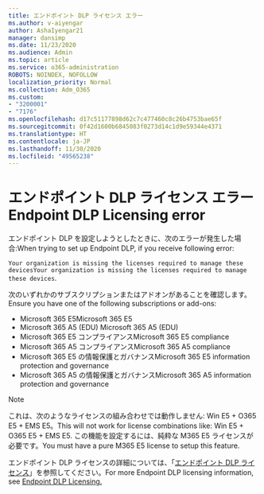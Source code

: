 ```yaml
---
title: エンドポイント DLP ライセンス エラー
ms.author: v-aiyengar
author: AshaIyengar21
manager: dansimp
ms.date: 11/23/2020
ms.audience: Admin
ms.topic: article
ms.service: o365-administration
ROBOTS: NOINDEX, NOFOLLOW
localization_priority: Normal
ms.collection: Adm_O365
ms.custom:
- "3200001"
- "7176"
ms.openlocfilehash: d17c51177898d62c7c477460c8c26b4753bae65f
ms.sourcegitcommit: 0f42d1600b6845083f0273d14c1d9e59344e4371
ms.translationtype: HT
ms.contentlocale: ja-JP
ms.lasthandoff: 11/30/2020
ms.locfileid: "49565238"
---
```

# <a name="endpoint-dlp-licensing-error"></a><span data-ttu-id="016c4-102">エンドポイント DLP ライセンス エラー</span><span class="sxs-lookup"><span data-stu-id="016c4-102">Endpoint DLP Licensing error</span></span>

<span data-ttu-id="016c4-103">エンドポイント DLP を設定しようとしたときに、次のエラーが発生した場合:</span><span class="sxs-lookup"><span data-stu-id="016c4-103">When trying to set up Endpoint DLP, if you receive following error:</span></span>

<span data-ttu-id="016c4-104">`Your organization is missing the licenses required to manage these devices`</span><span class="sxs-lookup"><span data-stu-id="016c4-104">`Your organization is missing the licenses required to manage these devices`.</span></span>

<span data-ttu-id="016c4-105">次のいずれかのサブスクリプションまたはアドオンがあることを確認します。</span><span class="sxs-lookup"><span data-stu-id="016c4-105">Ensure you have one of the following subscriptions or add-ons:</span></span>

- <span data-ttu-id="016c4-106">Microsoft 365 E5</span><span class="sxs-lookup"><span data-stu-id="016c4-106">Microsoft 365 E5</span></span>
- <span data-ttu-id="016c4-107">Microsoft 365 A5 (EDU) </span><span class="sxs-lookup"><span data-stu-id="016c4-107">Microsoft 365 A5 (EDU)</span></span>
- <span data-ttu-id="016c4-108">Microsoft 365 E5 コンプライアンス</span><span class="sxs-lookup"><span data-stu-id="016c4-108">Microsoft 365 E5 compliance</span></span>
- <span data-ttu-id="016c4-109">Microsoft 365 A5 コンプライアンス</span><span class="sxs-lookup"><span data-stu-id="016c4-109">Microsoft 365 A5 compliance</span></span>
- <span data-ttu-id="016c4-110">Microsoft 365 E5 の情報保護とガバナンス</span><span class="sxs-lookup"><span data-stu-id="016c4-110">Microsoft 365 E5 information protection and governance</span></span>
- <span data-ttu-id="016c4-111">Microsoft 365 A5 の情報保護とガバナンス</span><span class="sxs-lookup"><span data-stu-id="016c4-111">Microsoft 365 A5 information protection and governance</span></span>

> [!NOTE]
> <span data-ttu-id="016c4-112">これは、次のようなライセンスの組み合わせでは動作しません: Win E5 + O365 E5 + EMS E5。</span><span class="sxs-lookup"><span data-stu-id="016c4-112">This will not work for license combinations like: Win E5 + O365 E5 +  EMS E5.</span></span> <span data-ttu-id="016c4-113">この機能を設定するには、純粋な M365 E5 ライセンスが必要です。</span><span class="sxs-lookup"><span data-stu-id="016c4-113">You must have a pure M365 E5 license to setup this feature.</span></span>

<span data-ttu-id="016c4-114">エンドポイント DLP ライセンスの詳細については、「[エンドポイント DLP ライセンス](https://docs.microsoft.com/microsoft-365/compliance/endpoint-dlp-getting-started#onboarding-devices-into-device-management)」を参照してください。</span><span class="sxs-lookup"><span data-stu-id="016c4-114">For more Endpoint DLP licensing information, see [Endpoint DLP Licensing.](https://docs.microsoft.com/microsoft-365/compliance/endpoint-dlp-getting-started#onboarding-devices-into-device-management)</span></span>
